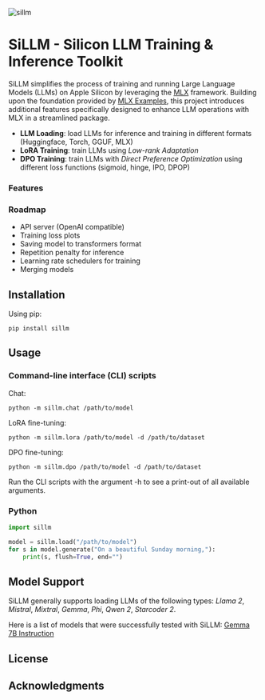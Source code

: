 ![sillm](https://github.com/armbues/SiLLM/assets/4117144/859002e9-d209-480b-adb2-7276cd360cbe)

# SiLLM - Silicon LLM Training & Inference Toolkit
SiLLM simplifies the process of training and running Large Language Models (LLMs) on Apple Silicon by leveraging the [MLX](https://github.com/ml-explore/mlx/) framework. Building upon the foundation provided by [MLX Examples](https://github.com/ml-explore/mlx-examples), this project introduces additional features specifically designed to enhance LLM operations with MLX in a streamlined package.

- **LLM Loading**: load LLMs for inference and training in different formats (Huggingface, Torch, GGUF, MLX)
- **LoRA Training**: train LLMs using *Low-rank Adaptation*
- **DPO Training**: train LLMs with *Direct Preference Optimization* using different loss functions (sigmoid, hinge, IPO, DPOP)

### Features

### Roadmap

- API server (OpenAI compatible)
- Training loss plots
- Saving model to transformers format
- Repetition penalty for inference
- Learning rate schedulers for training
- Merging models

## Installation

Using pip:
```
pip install sillm
```

## Usage

### Command-line interface (CLI) scripts

Chat:
```
python -m sillm.chat /path/to/model
```
LoRA fine-tuning:
```
python -m sillm.lora /path/to/model -d /path/to/dataset
```
DPO fine-tuning:
```
python -m sillm.dpo /path/to/model -d /path/to/dataset
```
Run the CLI scripts with the argument -h to see a print-out of all available arguments.

### Python

~~~ python
import sillm

model = sillm.load("/path/to/model")
for s in model.generate("On a beautiful Sunday morning,"):
    print(s, flush=True, end="")
~~~

## Model Support

SiLLM generally supports loading LLMs of the following types: *Llama 2*, *Mistral*, *Mixtral*, *Gemma*, *Phi*, *Qwen 2*, *Starcoder 2*.

Here is a list of models that were successfully tested with SiLLM:
[Gemma 7B Instruction](https://huggingface.co/google/gemma-7b-it)

## License

## Acknowledgments
